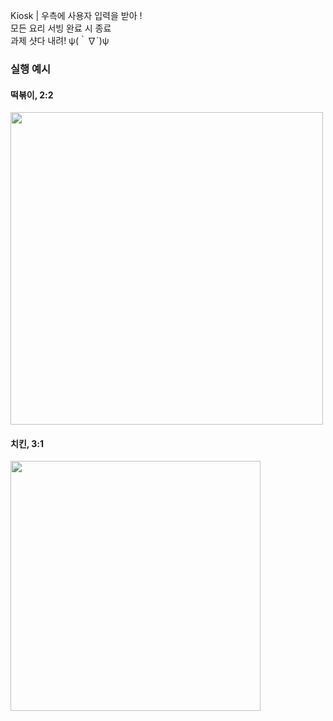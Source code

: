 Kiosk | 우측에 사용자 입력을 받아 ! <br/>
모든 요리 서빙 완료 시 종료<br/>
과제 샷다 내려! ψ(｀∇´)ψ 


### 실행 예시
#### 떡볶이, 2:2
<img src="https://github.com/LikeLion-at-CAU-11th/node-conference-week1/assets/83288181/65375be7-89af-4561-a289-6721f966f84d" width="500"/>

#### 치킨, 3:1
<img src="https://github.com/LikeLion-at-CAU-11th/node-conference-week1/assets/83288181/d112d607-97cb-4807-9674-0b55e2fb1d33" width="400"/><br/>